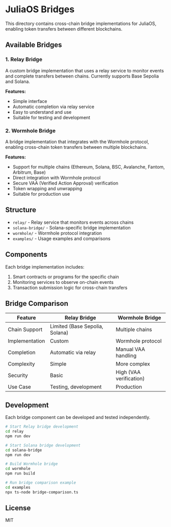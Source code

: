 # JuliaOS Bridges

This directory contains cross-chain bridge implementations for JuliaOS, enabling token transfers between different blockchains.

## Available Bridges

### 1. Relay Bridge

A custom bridge implementation that uses a relay service to monitor events and complete transfers between chains. Currently supports Base Sepolia and Solana.

**Features:**
- Simple interface
- Automatic completion via relay service
- Easy to understand and use
- Suitable for testing and development

### 2. Wormhole Bridge

A bridge implementation that integrates with the Wormhole protocol, enabling cross-chain token transfers between multiple blockchains.

**Features:**
- Support for multiple chains (Ethereum, Solana, BSC, Avalanche, Fantom, Arbitrum, Base)
- Direct integration with Wormhole protocol
- Secure VAA (Verified Action Approval) verification
- Token wrapping and unwrapping
- Suitable for production use

## Structure

- `relay/` - Relay service that monitors events across chains
- `solana-bridge/` - Solana-specific bridge implementation
- `wormhole/` - Wormhole protocol integration
- `examples/` - Usage examples and comparisons

## Components

Each bridge implementation includes:

1. Smart contracts or programs for the specific chain
2. Monitoring services to observe on-chain events
3. Transaction submission logic for cross-chain transfers

## Bridge Comparison

| Feature | Relay Bridge | Wormhole Bridge |
|---------|-------------|----------------|
| Chain Support | Limited (Base Sepolia, Solana) | Multiple chains |
| Implementation | Custom | Wormhole protocol |
| Completion | Automatic via relay | Manual VAA handling |
| Complexity | Simple | More complex |
| Security | Basic | High (VAA verification) |
| Use Case | Testing, development | Production |

## Development

Each bridge component can be developed and tested independently.

```bash
# Start Relay bridge development
cd relay
npm run dev

# Start Solana bridge development
cd solana-bridge
npm run dev

# Build Wormhole bridge
cd wormhole
npm run build

# Run bridge comparison example
cd examples
npx ts-node bridge-comparison.ts
```

## License

MIT